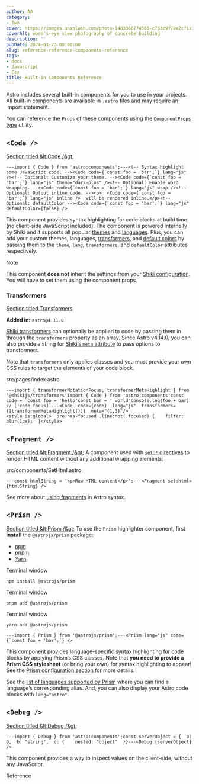 ```yaml
---
author: AA
category:
- Two
cover: https://images.unsplash.com/photo-1483366774565-c783b9f70e2c?ixid=M3w2NzEyNTB8MHwxfHNlYXJjaHwyfHxidWlsZGluZyUyMGNvbW1pY3xlbnwwfDB8MXx8MTczMDU1Mjc1N3ww&ixlib=rb-4.0.3&w=1960&h=1102&auto=format&fit=crop&q=60
coverAlt: worm's-eye view photography of concrete building
description: ''
pubDate: 2024-01-23 00:00:00
slug: reference-reference-components-reference
tags:
- docs
- Javascript
- Css
title: Built-in Components Reference 
---
```


Astro includes several built\-in components for you to use in your projects. All built\-in components are available in `.astro` files and may require an import statement.


You can reference the `Props` of these components using the [`ComponentProps` type](/en/guides/typescript/#componentprops-type) utility.


`<Code />`
----------

[Section titled \&lt;Code /\&gt;](#code-)





```
---import { Code } from 'astro:components';---<!-- Syntax highlight some JavaScript code. --><Code code={`const foo = 'bar';`} lang="js" /><!-- Optional: Customize your theme. --><Code code={`const foo = 'bar';`} lang="js" theme="dark-plus" /><!-- Optional: Enable word wrapping. --><Code code={`const foo = 'bar';`} lang="js" wrap /><!-- Optional: Output inline code. --><p>  <Code code={`const foo = 'bar';`} lang="js" inline />  will be rendered inline.</p><!-- Optional: defaultColor --><Code code={`const foo = 'bar';`} lang="js" defaultColor={false} />
```

This component provides syntax highlighting for code blocks at build time (no client\-side JavaScript included). The component is powered internally by Shiki and it supports all popular [themes](https://shiki.style/themes) and [languages](https://shiki.style/languages). Plus, you can add your custom themes, languages, [transformers](#transformers), and [default colors](https://shiki.style/guide/dual-themes#without-default-color) by passing them to the `theme`, `lang`, `transformers`, and `defaultColor` attributes respectively.


Note

This component **does not** inherit the settings from your [Shiki configuration](/en/guides/markdown-content/#shiki-configuration). You will have to set them using the component props.


### Transformers

[Section titled Transformers](#transformers)

**Added in:**
`astro@4.11.0`



[Shiki transformers](https://shiki.style/packages/transformers#shikijs-transformers) can optionally be applied to code by passing them in through the `transformers` property as an array. Since Astro v4\.14\.0, you can also provide a string for [Shiki’s `meta` attribute](https://shiki.style/guide/transformers#meta) to pass options to transformers.


Note that `transformers` only applies classes and you must provide your own CSS rules to target the elements of your code block.




src/pages/index.astro


```
---import { transformerNotationFocus, transformerMetaHighlight } from '@shikijs/transformers'import { Code } from 'astro:components'const code = `const foo = 'hello'const bar = ' world'console.log(foo + bar) // [!code focus]`---<Code  code={code}  lang="js"  transformers={[transformerMetaHighlight()]}  meta="{1,3}"/>
<style is:global>  pre.has-focused .line:not(.focused) {    filter: blur(1px);  }</style>
```

`<Fragment />`
--------------

[Section titled \&lt;Fragment /\&gt;](#fragment-)
A component used with [`set:*` directives](/en/reference/directives-reference/#sethtml) to render HTML content without any additional wrapping elements:




src/components/SetHtml.astro


```
---const htmlString = '<p>Raw HTML content</p>';---<Fragment set:html={htmlString} />
```

See more about [using fragments](/en/basics/astro-syntax/#fragments) in Astro syntax.


`<Prism />`
-----------

[Section titled \&lt;Prism /\&gt;](#prism-)
To use the `Prism` highlighter component, first **install** the `@astrojs/prism` package:





* [npm](#tab-panel-614)
* [pnpm](#tab-panel-615)
* [Yarn](#tab-panel-616)






Terminal window


```
npm install @astrojs/prism
```





Terminal window


```
pnpm add @astrojs/prism
```





Terminal window


```
yarn add @astrojs/prism
```










```
---import { Prism } from '@astrojs/prism';---<Prism lang="js" code={`const foo = 'bar';`} />
```

This component provides language\-specific syntax highlighting for code blocks by applying Prism’s CSS classes. Note that **you need to provide a Prism CSS stylesheet** (or bring your own) for syntax highlighting to appear! See the [Prism configuration section](/en/guides/markdown-content/#prism-configuration) for more details.


See the [list of languages supported by Prism](https://prismjs.com/#supported-languages) where you can find a language’s corresponding alias. And, you can also display your Astro code blocks with `lang="astro"`.


`<Debug />`
-----------

[Section titled \&lt;Debug /\&gt;](#debug-)





```
---import { Debug } from 'astro:components';const serverObject = {  a: 0,  b: "string",  c: {    nested: "object"  }}---<Debug {serverObject} />
```

This component provides a way to inspect values on the client\-side, without any JavaScript.


Reference